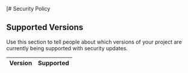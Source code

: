 [# Security Policy

## Supported Versions

Use this section to tell people about which versions of your project are
currently being supported with security updates.

| Version | Supported          |
| ------- | ---------------